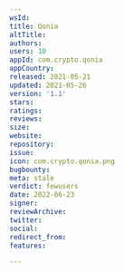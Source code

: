```yaml
---
wsId: 
title: Qonia
altTitle: 
authors: 
users: 10
appId: com.crypto.qonia
appCountry: 
released: 2021-05-21
updated: 2021-05-26
version: '1.1'
stars: 
ratings: 
reviews: 
size: 
website: 
repository: 
issue: 
icon: com.crypto.qonia.png
bugbounty: 
meta: stale
verdict: fewusers
date: 2022-06-23
signer: 
reviewArchive: 
twitter: 
social: 
redirect_from: 
features: 

---
```


